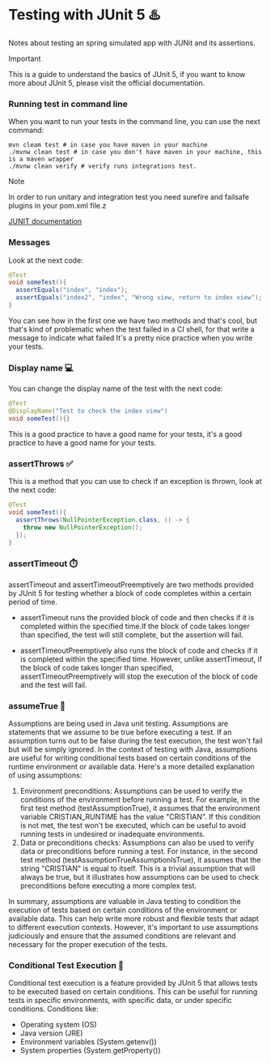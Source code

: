 # Testing with JUnit 5  ♨️

Notes about testing an spring simulated app with JUNit and its assertions.

>[!IMPORTANT]
> This is a guide to understand the basics of JUnit 5, if you want to know more about JUnit 5, please visit the official documentation.


### Running test in command line

When you want to run your tests in the command line, you can use the next command:

```shell
mvn cleam test # in case you have maven in your machine
./mvnw clean test # in case you don't have maven in your machine, this is a maven wrapper
./mvnw clean verify # verify runs integrations test.
```

>[!NOTE]
> In order to run unitary and integration test you need surefire and failsafe plugins in your pom.xml file.z


[JUNIT documentation](https://junit.org/junit5/docs/current/user-guide/)


### Messages

Look at the next code: 
```java
@Test
void someTest(){
  assertEquals("index", "index"); 
  assertEquals("index2", "index", "Wrong view, return to index view");
}
```
You can see how in the first one we have two methods and that's cool, but that's kind of problematic
when the test failed in a CI shell, for that write a message to indicate what failed It's a pretty nice
practice when you write your tests.


### Display name 💻

You can change the display name of the test with the next code:
```java
@Test
@DisplayName("Test to check the index view")
void someTest(){}
```
This is a good practice to have a good name for your tests, it's a good practice to have a good name for your tests.


### assertThrows ✅

This is a method that you can use to check if an exception is thrown, look at the next code:
```java
@Test
void someTest(){
  assertThrows(NullPointerException.class, () -> {
    throw new NullPointerException();
  });
}
```

### assertTimeout ⏱️

assertTimeout and assertTimeoutPreemptively are two methods provided by JUnit 5 for testing whether 
a block of code completes within a certain period of time. 

* assertTimeout runs the provided block 
of code and then checks if it is completed within the specified time.If the block of code takes longer 
than specified, the test will still complete, but the assertion will fail.  

* assertTimeoutPreemptively also runs the block of code and checks if it is completed within the specified time. 
However, unlike assertTimeout, if the block of code takes longer than specified, 
assertTimeoutPreemptively will stop the execution of the block of code and the test will fail.

### assumeTrue 🤔

Assumptions are being used in Java unit testing. Assumptions are statements that 
we assume to be true before executing a test. If an assumption turns out to be false during the test
execution, the test won't fail but will be simply ignored.
In the context of testing with Java, assumptions are useful for writing conditional tests based on 
certain conditions of the runtime environment or available data. Here's a more detailed explanation 
of using assumptions:
1. Environment preconditions: Assumptions can be used to verify the conditions of the environment 
before running a test. For example, in the first test method (testAssumptionTrue), it assumes that 
the environment variable CRISTIAN_RUNTIME has the value "CRISTIAN". If this condition is not met, the
test won't be executed, which can be useful to avoid running tests in undesired or inadequate environments.
2. Data or preconditions checks: Assumptions can also be used to verify data or preconditions before 
running a test. For instance, in the second test method (testAssumptionTrueAssumptionIsTrue), it assumes
that the string "CRISTIAN" is equal to itself. This is a trivial assumption that will always be true, but
it illustrates how assumptions can be used to check preconditions before executing a more complex test.

In summary, assumptions are valuable in Java testing to condition the execution of tests based on certain
conditions of the environment or available data. This can help write more robust and 
flexible tests that adapt to different execution contexts. However, it's important to use assumptions 
judiciously and ensure that the assumed conditions are relevant and necessary for the proper execution of the tests.

### Conditional Test Execution 🚀

Conditional test execution is a feature provided by JUnit 5 that allows tests to be executed based on certain conditions.
This can be useful for running tests in specific environments, with specific data, or under specific conditions.
Conditions like: 
* Operating system (OS)
* Java version (JRE)
* Environment variables (System.getenv())
* System properties (System.getProperty())